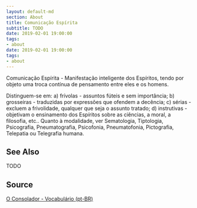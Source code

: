 ```yaml
---
layout: default-md
section: About
title: Comunicação Espírita
subtitle: TODO
date: 2019-02-01 19:00:00
tags:
- about
date: 2019-02-01 19:00:00
tags: 
- about
---
```


Comunicação Espírita - Manifestação inteligente dos Espíritos, tendo por objeto uma troca contínua de pensamento entre eles e os homens.

Distinguem-se em: a) frívolas - assuntos fúteis e sem importância; b) grosseiras - traduzidas por expressões que ofendem a decência; c) sérias - excluem a frivolidade, qualquer que seja o assunto tratado; d) instrutivas - objetivam o ensinamento dos Espíritos sobre as ciências, a moral, a filosofia, etc.. Quanto à modalidade, ver Sematologia, Tiptologia, Psicografia, Pneumatografia, Psicofonia, Pneumatofonia, Pictografia, Telepatia ou Telegrafia humana.

## See Also
TODO

## Source
[O Consolador - Vocabulário (pt-BR)](http://www.oconsolador.com.br/linkfixo/vocabulario/principal.html)


